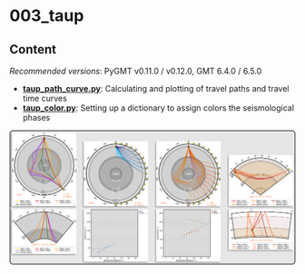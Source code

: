 # 003_taup

## Content

_Recommended versions_: PyGMT v0.11.0 / v0.12.0, GMT 6.4.0 / 6.5.0

- **[taup_path_curve.py](https://github.com/yvonnefroehlich/gmt-pygmt-plotting/tree/main/003_taup/taup_path_curve.py)**: Calculating and plotting of travel paths and travel time curves
- **[taup_color.py](https://github.com/yvonnefroehlich/gmt-pygmt-plotting/tree/main/003_taup/taup_color.py)**: Setting up a dictionary to assign colors the seismological phases

![](https://github.com/yvonnefroehlich/gmt-pygmt-plotting/raw/main/_images/github_maps_readme_003taup.png)
